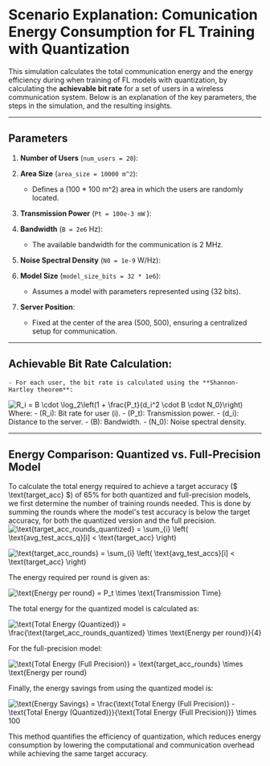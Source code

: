 # Scenario Explanation: Comunication Energy Consumption for FL Training with Quantization

This simulation calculates the total communication energy and the energy efficiency during when training of FL models with quantization, by calculating the **achievable bit rate** for a set of users in a wireless communication system. Below is an explanation of the key parameters, the steps in the simulation, and the resulting insights.

---

## **Parameters**
1. **Number of Users** (`num_users = 20`):

2. **Area Size** (`area_size = 10000 m^2`):
    - Defines a \(100 * 100  m^2) area in which the users are randomly located.

3. **Transmission Power** (`Pt = 100e-3 mW` ):

4. **Bandwidth** (`B = 2e6` Hz):
    - The available bandwidth for the communication is 2 MHz.

5. **Noise Spectral Density** (`N0 = 1e-9` W/Hz\):

6. **Model Size** (`model_size_bits = 32 * 1e6`):
    - Assumes a model with parameters represented using \(32 bits\).

7. **Server Position**:
    - Fixed at the center of the area \(500, 500\), ensuring a centralized setup for communication.


---


## **Achievable Bit Rate Calculation**:
    - For each user, the bit rate is calculated using the **Shannon-Hartley theorem**:
<img src="https://i.upmath.me/svg/%0A%20%20%20%20R_i%20%3D%20B%20%5Ccdot%20%5Clog_2%5Cleft(1%20%2B%20%5Cfrac%7BP_t%7D%7Bd_i%5E2%20%5Ccdot%20B%20%5Ccdot%20N_0%7D%5Cright)%0A" alt="
    R_i = B \cdot \log_2\left(1 + \frac{P_t}{d_i^2 \cdot B \cdot N_0}\right)
" />
    Where:
    - \(R_i\): Bit rate for user \(i\).
    - \(P_t\): Transmission power.
    - \(d_i\): Distance to the server.
    - \(B\): Bandwidth.
    - \(N_0\): Noise spectral density.



---
## Energy Comparison: Quantized vs. Full-Precision Model

To calculate the total energy required to achieve a target accuracy ($ \text{target_acc} $) of 65% for both quantized and full-precision models, we first determine the number of training rounds needed. This is done by summing the rounds where the model's test accuracy is below the target accuracy, for both the quantized version and the full precision.
<img src="https://i.upmath.me/svg/%0A%5Ctext%7Btarget_acc_rounds_quantized%7D%20%3D%20%5Csum_%7Bi%7D%20%5Cleft(%20%5Ctext%7Bavg_test_accs_q%7D%5Bi%5D%20%3C%20%5Ctext%7Btarget_acc%7D%20%5Cright)%0A" alt="
\text{target_acc_rounds_quantized} = \sum_{i} \left( \text{avg_test_accs_q}[i] &lt; \text{target_acc} \right)
" />

<img src="https://i.upmath.me/svg/%0A%5Ctext%7Btarget_acc_rounds%7D%20%3D%20%5Csum_%7Bi%7D%20%5Cleft(%20%5Ctext%7Bavg_test_accs%7D%5Bi%5D%20%3C%20%5Ctext%7Btarget_acc%7D%20%5Cright)%0A" alt="
\text{target_acc_rounds} = \sum_{i} \left( \text{avg_test_accs}[i] &lt; \text{target_acc} \right)
" />

The energy required per round is given as:

<img src="https://i.upmath.me/svg/%0A%5Ctext%7BEnergy%20per%20round%7D%20%3D%20P_t%20%5Ctimes%20%5Ctext%7BTransmission%20Time%7D%0A" alt="
\text{Energy per round} = P_t \times \text{Transmission Time}
" />

The total energy for the quantized model is calculated as:

<img src="https://i.upmath.me/svg/%0A%5Ctext%7BTotal%20Energy%20(Quantized)%7D%20%3D%20%5Cfrac%7B%5Ctext%7Btarget_acc_rounds_quantized%7D%20%5Ctimes%20%5Ctext%7BEnergy%20per%20round%7D%7D%7B4%7D%0A" alt="
\text{Total Energy (Quantized)} = \frac{\text{target_acc_rounds_quantized} \times \text{Energy per round}}{4}
" />

For the full-precision model:

<img src="https://i.upmath.me/svg/%0A%5Ctext%7BTotal%20Energy%20(Full%20Precision)%7D%20%3D%20%5Ctext%7Btarget_acc_rounds%7D%20%5Ctimes%20%5Ctext%7BEnergy%20per%20round%7D%0A" alt="
\text{Total Energy (Full Precision)} = \text{target_acc_rounds} \times \text{Energy per round}
" />

Finally, the energy savings from using the quantized model is:

<img src="https://i.upmath.me/svg/%0A%5Ctext%7BEnergy%20Savings%7D%20%3D%20%5Cfrac%7B%5Ctext%7BTotal%20Energy%20(Full%20Precision)%7D%20-%20%5Ctext%7BTotal%20Energy%20(Quantized)%7D%7D%7B%5Ctext%7BTotal%20Energy%20(Full%20Precision)%7D%7D%20%5Ctimes%20100%0A" alt="
\text{Energy Savings} = \frac{\text{Total Energy (Full Precision)} - \text{Total Energy (Quantized)}}{\text{Total Energy (Full Precision)}} \times 100
" />

This method quantifies the efficiency of quantization, which reduces energy consumption by lowering the computational and communication overhead while achieving the same target accuracy.
